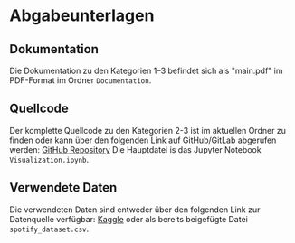 # Abgabeunterlagen

## Dokumentation
Die Dokumentation zu den Kategorien 1–3 befindet sich als "main.pdf" im PDF-Format im Ordner `Documentation`.

## Quellcode
Der komplette Quellcode zu den Kategorien 2-3 ist im aktuellen Ordner zu finden oder kann über den folgenden Link auf GitHub/GitLab abgerufen werden:
[GitHub Repository](https://github.com/Thrillerninja/Musik-Analysis-via-t-SNE-und-PCA)
Die Hauptdatei is das Jupyter Notebook `Visualization.ipynb`.

## Verwendete Daten
Die verwendeten Daten sind entweder über den folgenden Link zur Datenquelle verfügbar:
[Kaggle](https://www.kaggle.com/datasets/bricevergnou/spotify-recommendation)
oder als bereits beigefügte Datei `spotify_dataset.csv`.